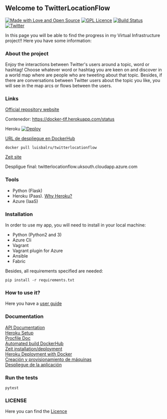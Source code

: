 ## Welcome to TwitterLocationFlow

[![Made with Love and Open Source](https://badges.frapsoft.com/os/v2/open-source.png?v=103)](https://www.gnu.org/licenses/gpl-3.0.en.html) [![GPL Licence](https://badges.frapsoft.com/os/gpl/gpl.png?v=103)](https://opensource.org/licenses/GPL-3.0/)
[![Build Status](https://travis-ci.org/luisbalru/TwitterLocationFlow.svg?branch=master)](https://travis-ci.org/luisbalru/TwitterLocationFlow)
[![Twitter](https://github.frapsoft.com/social/twitter.png)](https://twitter.com)

In this page you will be able to find the progress in my Virtual Infrastructure project!! Here you have some information:

### About the project

Enjoy the interactions between Twitter's users around a topic, word or hashtag! Choose whatever word or hashtag you are keen on and discover in a world map where are people who are tweeting about that topic. Besides, if there are conversations between Twitter users about the topic you like, you will see in the map arcs or flows between the users.

### Links

[Official repository website](https://luisbalru.github.io/TwitterLocationFlow/)    

Contenedor: https://docker-tlf.herokuapp.com/status  


Heroku [![Deploy](https://www.herokucdn.com/deploy/button.svg)](https://iv1819-twitterlocationflow.herokuapp.com/)


[URL de despliegue en DockerHub](https://hub.docker.com/r/luisbalru/twitterlocationflow/)  

`docker pull luisbalru/twitterlocationflow`

[Zeit site](https://twitterlocationflow-wodotzcwyc.now.sh  )

Despligue final: twitterlocationflow.uksouth.cloudapp.azure.com

### Tools
 - Python (Flask)
 - Heroku (Paas). [Why Heroku?](doc/why-heroku.md)
 - Azure (IaaS)

### Installation

In order to use my app, you will need to install in your local machine:

  - Python (Python2 and 3)
  - Azure Cli
  - Vagrant
  - Vagrant plugin for Azure
  - Ansible
  - Fabric

Besides, all requirements specified are needed:

`pip install -r requirements.txt`

### How to use it?

Here you have a [user guide](doc/guide.md)

### Documentation

[API Documentation](doc/API.md)  
[Heroku Setup](doc/Heroku.md)  
[Procfile Doc](doc/Procfile-doc.md)  
[Automated build DockerHub](doc/ab-dockerhub.md)  
[Zeit installation/deployment](doc/zeit-deploy.md)  
[Heroku Deployment with Docker](doc/heroku-docker.md)  
[Creación y provisionamiento de máquinas](doc/provisionamiento.md)  
[Despliegue de la aplicación](doc/despliegue.md)


### Run the tests

`pytest`


### LICENSE

Here you can find the [Licence](https://github.com/luisbalru/TwitterLocationFlow/blob/master/LICENSE)
